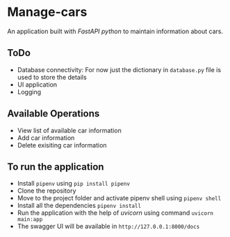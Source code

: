 # Manage-cars
An application built with _FastAPI python_ to maintain information about cars. 

## ToDo
- Database connectivity: For now just the dictionary in `database.py` file is used to store the details
- UI application
- Logging

## Available Operations
- View list of available car information
- Add car information 
- Delete exisiting car information


## To run the application
- Install ```pipenv``` using ```pip install pipenv```
- Clone the repository
- Move to the project folder and activate pipenv shell using ```pipenv shell``` 
- Install all the dependencies ```pipenv install```
- Run the application with the help of _uvicorn_ using command ```uvicorn main:app```
- The swagger UI will be available in `http://127.0.0.1:8000/docs`
